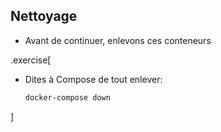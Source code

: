 ## Nettoyage

- Avant de continuer, enlevons ces conteneurs

.exercise[

- Dites à Compose de tout enlever:
  ```bash
  docker-compose down
  ```

]
